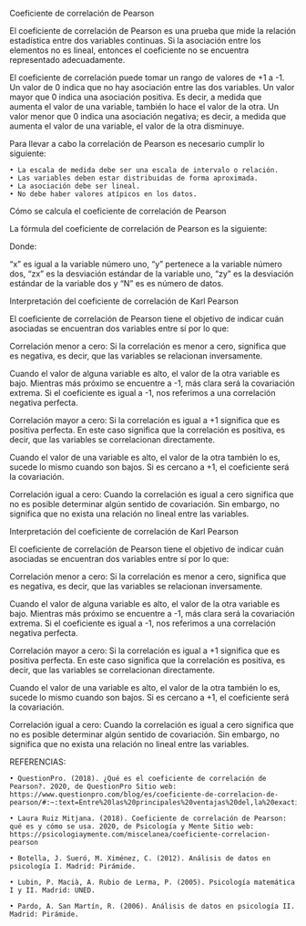 Coeficiente de correlación de Pearson


El coeficiente de correlación de Pearson es una prueba que mide la relación estadística entre dos variables continuas. Si la asociación entre los elementos no es lineal, entonces el coeficiente no se encuentra representado adecuadamente.

El coeficiente de correlación puede tomar un rango de valores de +1 a -1. Un valor de 0 indica que no hay asociación entre las dos variables. Un valor mayor que 0 indica una asociación positiva. Es decir, a medida que aumenta el valor de una variable, también lo hace el valor de la otra. Un valor menor que 0 indica una asociación negativa; es decir, a medida que aumenta el valor de una variable, el valor de la otra disminuye.



Para llevar a cabo la correlación de Pearson es necesario cumplir lo siguiente:

    • La escala de medida debe ser una escala de intervalo o relación.
    • Las variables deben estar distribuidas de forma aproximada.
    • La asociación debe ser lineal.
    • No debe haber valores atípicos en los datos.

Cómo se calcula el coeficiente de correlación de Pearson

La fórmula del coeficiente de correlación de Pearson es la siguiente:

Donde:

“x” es igual a la variable número uno, “y” pertenece a la variable número dos, “zx” es la desviación estándar de la variable uno, “zy” es la desviación estándar de la variable dos y “N” es es número de datos.

Interpretación del coeficiente de correlación de Karl Pearson


El coeficiente de correlación de Pearson tiene el objetivo de indicar cuán asociadas se encuentran dos variables entre sí por lo que:

Correlación menor a cero: Si la correlación es menor a cero, significa que es negativa, es decir, que las variables se relacionan inversamente.

Cuando el valor de alguna variable es alto, el valor de la otra variable es bajo. Mientras más próximo se encuentre a -1, más clara será la covariación extrema. Si el coeficiente es igual a -1, nos referimos a una correlación negativa perfecta.

Correlación mayor a cero: Si la correlación es igual a +1 significa que es positiva perfecta. En este caso significa que la correlación es positiva, es decir, que las variables se correlacionan directamente.

Cuando el valor de una variable es alto, el valor de la otra también lo es, sucede lo mismo cuando son bajos. Si es cercano a +1, el coeficiente será la covariación.

Correlación igual a cero: Cuando la correlación es igual a cero significa que no es posible determinar algún sentido de covariación. Sin embargo, no significa que no exista una relación no lineal entre las variables.

Interpretación del coeficiente de correlación de Karl Pearson


El coeficiente de correlación de Pearson tiene el objetivo de indicar cuán asociadas se encuentran dos variables entre sí por lo que:

Correlación menor a cero: Si la correlación es menor a cero, significa que es negativa, es decir, que las variables se relacionan inversamente.

Cuando el valor de alguna variable es alto, el valor de la otra variable es bajo. Mientras más próximo se encuentre a -1, más clara será la covariación extrema. Si el coeficiente es igual a -1, nos referimos a una correlación negativa perfecta.

Correlación mayor a cero: Si la correlación es igual a +1 significa que es positiva perfecta. En este caso significa que la correlación es positiva, es decir, que las variables se correlacionan directamente.

Cuando el valor de una variable es alto, el valor de la otra también lo es, sucede lo mismo cuando son bajos. Si es cercano a +1, el coeficiente será la covariación.

Correlación igual a cero: Cuando la correlación es igual a cero significa que no es posible determinar algún sentido de covariación. Sin embargo, no significa que no exista una relación no lineal entre las variables.

REFERENCIAS: 



    • QuestionPro. (2018). ¿Qué es el coeficiente de correlación de Pearson?. 2020, de QuestionPro Sitio web: https://www.questionpro.com/blog/es/coeficiente-de-correlacion-de-pearson/#:~:text=Entre%20las%20principales%20ventajas%20del,la%20exactitud%20de%20la%20estimaci%C3%B3n.

    • Laura Ruiz Mitjana. (2018). Coeficiente de correlación de Pearson: qué es y cómo se usa. 2020, de Psicología y Mente Sitio web: https://psicologiaymente.com/miscelanea/coeficiente-correlacion-pearson

    • Botella, J. Sueró, M. Ximénez, C. (2012). Análisis de datos en psicología I. Madrid: Pirámide.

    • Lubin, P. Macià, A. Rubio de Lerma, P. (2005). Psicología matemática I y II. Madrid: UNED.

    • Pardo, A. San Martín, R. (2006). Análisis de datos en psicología II. Madrid: Pirámide.

